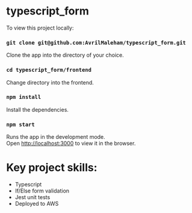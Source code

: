 # typescript_form

To view this project locally:

### `git clone git@github.com:AvrilMaleham/typescript_form.git`

Clone the app into the directory of your choice.

### `cd typescript_form/frontend`

Change directory into the frontend.

### `npm install`

Install the dependencies. 

### `npm start`

Runs the app in the development mode.\
Open [http://localhost:3000](http://localhost:3000) to view it in the browser.

# Key project skills:

- Typescript
- If/Else form validation
- Jest unit tests 
- Deployed to AWS